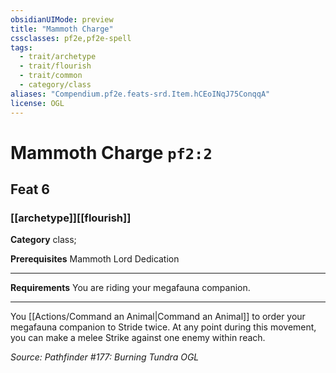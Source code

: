 ```yaml
---
obsidianUIMode: preview
title: "Mammoth Charge"
cssclasses: pf2e,pf2e-spell
tags:
  - trait/archetype
  - trait/flourish
  - trait/common
  - category/class
aliases: "Compendium.pf2e.feats-srd.Item.hCEoINqJ75ConqqA"
license: OGL
---
```

# Mammoth Charge `pf2:2`
## Feat 6
### [[archetype]][[flourish]]

**Category** class; 



**Prerequisites** Mammoth Lord Dedication
* * *
**Requirements** You are riding your megafauna companion.

* * *

You [[Actions/Command an Animal|Command an Animal]] to order your megafauna companion to Stride twice. At any point during this movement, you can make a melee Strike against one enemy within reach.

*Source: Pathfinder #177: Burning Tundra*
*OGL*
